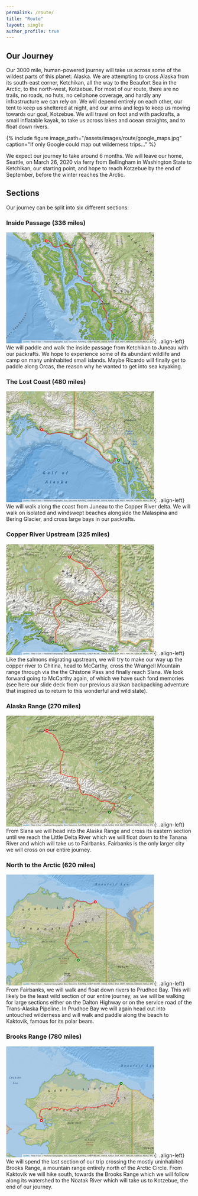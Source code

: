 ```yaml
---
permalink: /route/
title: "Route"
layout: single
author_profile: true
---
```


## Our Journey
Our 3000 mile, human-powered journey will take us  across some of the wildest parts of this planet: Alaska. We are attempting to cross Alaska from its south-east corner, Ketchikan, all the way to the Beaufort Sea in the Arctic, to the north-west, Kotzebue. For most of our route, there are no trails, no roads, no huts, no cellphone coverage, and hardly any infrastructure we can rely on. We will depend entirely on each other, our tent to keep us sheltered at night, and our arms and legs to keep us moving towards our goal, Kotzebue. We will travel on foot and with packrafts, a small inflatable kayak, to take us across lakes and ocean straights, and to float down rivers. 
 
{% include figure image_path="/assets/images/route/google_maps.jpg" caption="If only Google could map out wilderness trips..." %}
 
We expect our journey to take around 6 months. We will leave our home, Seattle, on March 26, 2020 via ferry from Bellingham in Washington State to Ketchikan, our starting point, and hope to reach Kotzebue by the end of September, before the winter reaches the Arctic.
 
## Sections
Our journey can be split into six different sections:

### Inside Passage (336 miles)
![](/assets/images/route/00_section.jpg){: .align-left}
We will paddle and walk the inside passage from Ketchikan to Juneau with our packrafts. We hope to experience some of its abundant wildlife and camp on many uninhabited small islands. Maybe Ricardo will finally get to paddle along Orcas, the reason why he wanted to get into sea kayaking.
<br clear="left">

### The Lost Coast (480 miles) 
![](/assets/images/route/01_section.jpg){: .align-left}
We will walk along the coast from Juneau to the Copper River delta. We will walk on isolated and windswept beaches alongside the Malaspina and Bering Glacier, and cross large bays in our packrafts.
<br clear="left">

### Copper River Upstream (325 miles)
![](/assets/images/route/02_section.jpg){: .align-left}
Like the salmons migrating upstream, we will try to make our way up the copper river to Chitina, head to McCarthy, cross the Wrangell Mountain range through via the  the Chistone Pass and finally reach Slana. We look forward going to McCarthy again, of which we have such fond memories (see here our slide deck from our previous alaskan backpacking adventure that inspired us to return to this wonderful and wild state).
<br clear="left">

### Alaska Range (270 miles)
![](/assets/images/route/03_section.jpg){: .align-left}
From Slana we will head into the Alaska Range and cross its eastern section until we reach the Little Delta River which we will float down to the Tanana River and which will take us to Fairbanks. Fairbanks is the only larger city we will cross on our entire journey.
<br clear="left">

### North to the Arctic (620 miles)
![](/assets/images/route/04_section.jpg){: .align-left}
From Fairbanks, we will walk and float down rivers to Prudhoe Bay. This will likely be the least wild section of our entire journey, as we will be walking for large sections either on the Dalton Highway or on the service road of the Trans-Alaska Pipeline. In Prudhoe Bay we will again head out into untouched wilderness and will walk and paddle along the beach to Kaktovik, famous for its polar bears.
<br clear="left">

### Brooks Range (780 miles)
![](/assets/images/route/05_section.jpg){: .align-left}
We will spend the last section of our trip crossing the mostly uninhabited Brooks Range, a mountain range entirely north of the Arctic Circle. From Kaktovik we will hike south, towards the Brooks Range which we will follow along its watershed to the Noatak River which will take us to Kotzebue, the end of our journey.
<br clear="left">

